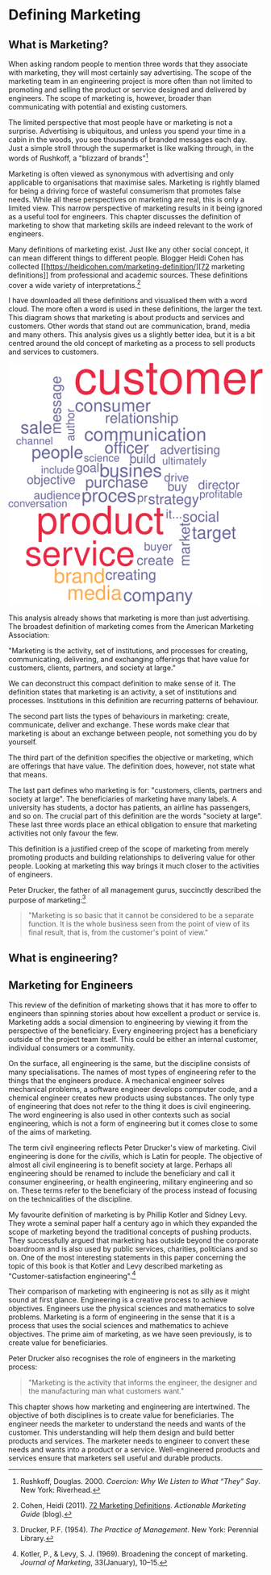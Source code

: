 # Defining Marketing

## What is Marketing?
When asking random people to mention three words that they associate with marketing, they will most certainly say advertising. The scope of the marketing team in an engineering project is more often than not limited to promoting and selling the product or service designed and delivered by engineers. The scope of marketing is, however, broader than communicating with potential and existing customers.

The limited perspective that most people have or marketing is not a surprise. Advertising is ubiquitous, and unless you spend your time in a  cabin in the woods, you see thousands of branded messages each day. Just a simple stroll through the supermarket is like walking through, in the words of Rushkoff, a "blizzard of brands"[^rushkoff]

[^rushkoff]: Rushkoff, Douglas. 2000. _Coercion: Why We Listen to What “They” Say_. New York: Riverhead.

Marketing is often viewed as synonymous with advertising and only applicable to organisations that maximise sales. Marketing is rightly blamed for being a driving force of wasteful consumerism that promotes false needs. While all these perspectives on marketing are real, this is only a limited view. This narrow perspective of marketing results in it being ignored as a useful tool for engineers. This chapter discusses the definition of marketing to show that marketing skills are indeed relevant to the work of engineers.

Many definitions of marketing exist. Just like any other social concept, it can mean different things to different people. Blogger Heidi Cohen has collected [[https://heidicohen.com/marketing-definition/][72 marketing definitions]] from professional and academic sources. These definitions cover a wide variety of interpretations.[^cohen]

[^cohen]: Cohen, Heidi (2011). [72 Marketing Definitions](https://heidicohen.com/marketing-definition/). _Actionable Marketing Guide_ (blog).

I have downloaded all these definitions and visualised them with a word cloud. The more often a word is used in these definitions, the larger the text. This diagram shows that marketing is about products and services and customers. Other words that stand out are communication, brand, media and many others. This analysis gives us a slightly better idea, but it is a bit centred around the old concept of marketing as a process to sell products and services to customers.

![Word cloud of 72 marketing definitions.](images/marketingcloud.png)

This analysis already shows that marketing is more than just advertising. The broadest definition of marketing comes from the American Marketing Association:

"Marketing is the activity, set of institutions, and processes for creating, communicating, delivering, and exchanging offerings that have value for customers, clients, partners, and society at large."

We can deconstruct this compact definition to make sense of it. The definition states that marketing is an activity, a set of institutions and processes. Institutions in this definition are recurring patterns of behaviour. 

The second part lists the types of behaviours in marketing: create, communicate, deliver and exchange. These words make clear that marketing is about an exchange between people, not something you do by yourself. 

The third part of the definition specifies the objective or marketing, which are offerings that have value. The definition does, however, not state what that means.

The last part defines who marketing is for: "customers, clients, partners and society at large". The beneficiaries of marketing have many labels. A university has students, a doctor has patients, an airline has passengers, and so on. The crucial part of this definition are the words "society at large". These last three words place an ethical obligation to ensure that marketing activities not only favour the few.

This definition is a justified creep of the scope of marketing from merely promoting products and building relationships to delivering value for other people. Looking at marketing this way brings it much closer to the activities of engineers.

Peter Drucker, the father of all management gurus, succinctly described the purpose of marketing:[^drucker1954]

[^drucker1954]: Drucker, P.F. (1954). _The Practice of Management_. New York: Perennial Library.

>"Marketing is so basic that it cannot be considered to be a separate function. It is the whole business seen from the point of view of its final result, that is, from the customer's point of view."

## What is engineering?

## Marketing for Engineers
This review of the definition of marketing shows that it has more to offer to engineers than spinning stories about how excellent a product or service is. Marketing adds a social dimension to engineering by viewing it from the perspective of the beneficiary. Every engineering project has a beneficiary outside of the project team itself. This could be either an internal customer, individual consumers or a community.

On the surface, all engineering is the same, but the discipline consists of many specialisations. The names of most types of engineering refer to the things that the engineers produce. A mechanical engineer solves mechanical problems, a software engineer develops computer code, and a chemical engineer creates new products using substances. The only type of engineering that does not refer to the thing it does is civil engineering. The word engineering is also used in other contexts such as social engineering, which is not a form of engineering but it comes close to some of the aims of marketing.

The term civil engineering reflects Peter Drucker's view of marketing. Civil engineering is done for the _civilis_, which is Latin for people. The objective of almost all civil engineering is to benefit society at large. Perhaps all engineering should be renamed to include the beneficiary and call it consumer engineering, or health engineering, military engineering and so on. These terms refer to the beneficiary of the process instead of focusing on the technicalities of the discipline.

My favourite definition of marketing is by Phillip Kotler and Sidney Levy. They wrote a seminal paper half a century ago in which they expanded the scope of marketing beyond the traditional concepts of pushing products. They successfully argued that marketing has outside beyond the corporate boardroom and is also used by public services, charities, politicians and so on. One of the most interesting statements in this paper concerning the topic of this book is that Kotler and Levy described marketing as "Customer-satisfaction engineering".[^kl69]

[^kl69]: Kotler, P., & Levy, S. J. (1969). Broadening the concept of marketing. _Journal of Marketing_, 33(January), 10–15.

Their comparison of marketing with engineering is not as silly as it might sound at first glance. Engineering is a creative process to achieve objectives. Engineers use the physical sciences and mathematics to solve problems. Marketing is a form of engineering in the sense that it is a process that uses the social sciences and mathematics to achieve objectives. The prime aim of marketing, as we have seen previously, is to create value for beneficiaries.

Peter Drucker also recognises the role of engineers in the marketing process:

>"Marketing is the activity that informs the engineer, the designer and the manufacturing man what customers want."

This chapter shows how marketing and engineering are intertwined. The objective of both disciplines is to create value for beneficiaries. The engineer needs the marketer to understand the needs and wants of the customer. This understanding will help them design and build better products and services. The marketer needs to engineer to convert these needs and wants into a product or a service. Well-engineered products and services ensure that marketers sell useful and durable products.


